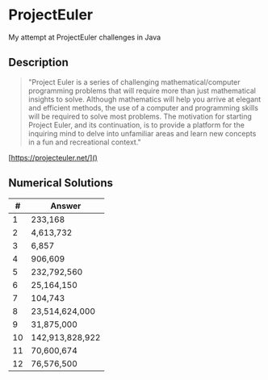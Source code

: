 # ProjectEuler

My attempt at ProjectEuler challenges in Java

## Description

> "Project Euler is a series of challenging mathematical/computer programming problems that will require
more than just mathematical insights to solve. Although mathematics will help you arrive at elegant
and efficient methods, the use of a computer and programming skills will be required to solve most problems.
The motivation for starting Project Euler, and its continuation, is to provide a platform for the inquiring mind
to delve into unfamiliar areas and learn new concepts in a fun and recreational context."


[https://projecteuler.net/]()

## Numerical Solutions

|#|Answer|
|---|----|
|1  |233,168|
|2  |4,613,732|
|3  |6,857|
|4  |906,609|
|5  |232,792,560|
|6  |25,164,150|
|7  |104,743|
|8  |23,514,624,000|
|9  |31,875,000|
|10 |142,913,828,922|
|11 |70,600,674|
|12 |76,576,500|
